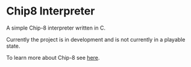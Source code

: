 # Chip8 Interpreter

A simple Chip-8 interpreter written in C.

Currently the project is in development and is not currently in a playable 
state.

To learn more about Chip-8 see [here](https://en.wikipedia.org/wiki/CHIP-8).


